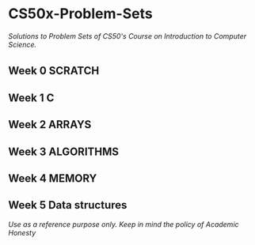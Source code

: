 # CS50x-Problem-Sets
###### Solutions to Problem Sets of CS50's Course on Introduction to Computer Science.

## Week 0 SCRATCH

## Week 1 C

## Week 2 ARRAYS

## Week 3 ALGORITHMS

## Week 4 MEMORY

## Week 5 Data structures

*Use as a reference purpose only. Keep in mind the policy of Academic Honesty*
